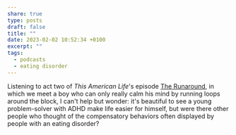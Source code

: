 ```yaml
---
share: true
type: posts
draft: false
title: ""
date: 2023-02-02 10:52:34 +0100
excerpt: ""
tags:
  - podcasts
  - eating disorder
---
```


Listening to act two of _This American Life_'s episode [The Runaround](https://www.thisamericanlife.org/789/the-runaround/act-two-6), in which we meet a boy who can only really calm his mind by running loops around the block, I can't help but wonder: it's beautiful to see a young problem-solver with ADHD make life easier for himself, but were there other people who thought of the compensatory behaviors often displayed by people with an eating disorder?


